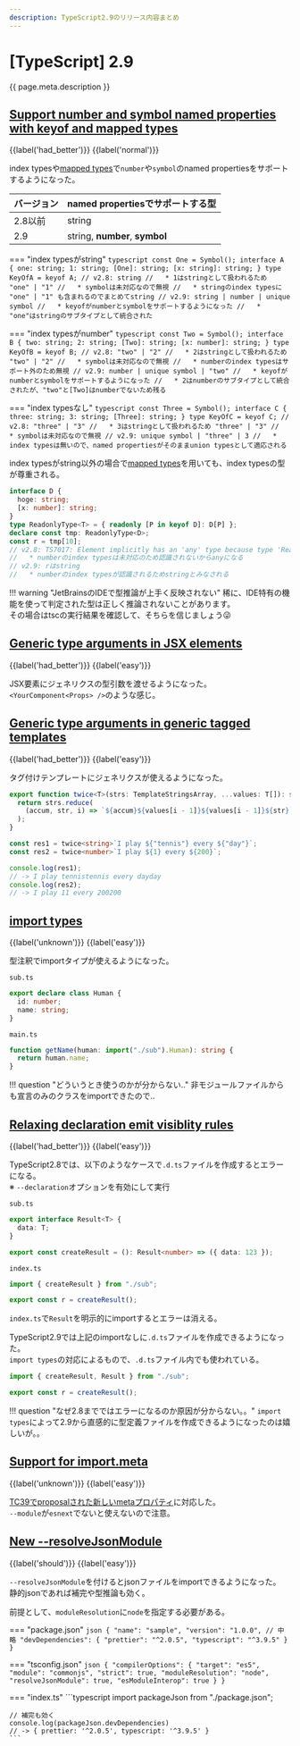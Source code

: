 ```yaml
---
description: TypeScript2.9のリリース内容まとめ
---
```


# [TypeScript] 2.9

{{ page.meta.description }}


## [Support number and symbol named properties with keyof and mapped types]

[Support number and symbol named properties with keyof and mapped types]: https://www.typescriptlang.org/docs/handbook/release-notes/typescript-2-9.html#support-number-and-symbol-named-properties-with-keyof-and-mapped-types

{{label('had_better')}} {{label('normal')}}

index typesや[mapped types]で`number`や`symbol`のnamed propertiesをサポートするようになった。

| バージョン | named propertiesでサポートする型 |
| ---------- | -------------------------------- |
| 2.8以前    | string                           |
| 2.9        | string, **number**, **symbol**   |

=== "index typesがstring"
    ```typescript
    const One = Symbol();
    interface A {
      one: string;
      1: string;
      [One]: string;
      [x: string]: string;
    }
    type KeyOfA = keyof A;
    // v2.8: string
    //   * 1はstringとして扱われるため "one" | "1"
    //   * symbolは未対応なので無視
    //   * stringのindex typesに "one" | "1" も含まれるのでまとめてstring
    // v2.9: string | number | unique symbol
    //   * keyofがnumberとsymbolをサポートするようになった
    //   * "one"はstringのサブタイプとして統合された
    ```

=== "index typesがnumber"
    ```typescript
    const Two = Symbol();
    interface B {
      two: string;
      2: string;
      [Two]: string;
      [x: number]: string;
    }
    type KeyOfB = keyof B;
    // v2.8: "two" | "2"
    //   * 2はstringとして扱われるため "two" | "2"
    //   * symbolは未対応なので無視
    //   * numberのindex typesはサポート外のため無視
    // v2.9: number | unique symbol | "two"
    //   * keyofがnumberとsymbolをサポートするようになった
    //   * 2はnumberのサブタイプとして統合されたが、"two"と[Two]はnumberでないため残る
    ```

=== "index typesなし"
    ```typescript
    const Three = Symbol();
    interface C {
      three: string;
      3: string;
      [Three]: string;
    }
    type KeyOfC = keyof C;
    // v2.8: "three" | "3"
    //   * 3はstringとして扱われるため "three" | "3"
    //   * symbolは未対応なので無視
    // v2.9: unique symbol | "three" | 3
    //   * index typesは無いので、named propertiesがそのままunion typesとして適応される
    ```

index typesがstring以外の場合で[mapped types]を用いても、index typesの型が尊重される。

```typescript
interface D {
  hoge: string;
  [x: number]: string;
}
type ReadonlyType<T> = { readonly [P in keyof D]: D[P] };
declare const tmp: ReadonlyType<D>;
const r = tmp[10];
// v2.8: TS7017: Element implicitly has an 'any' type because type 'ReadonlyType ' has no index signature
//   * numberのindex typesは未対応のため認識されないからanyになる
// v2.9: rはstring
//   * numberのindex typesが認識されるためstringとみなされる
```

!!! warning "JetBrainsのIDEで型推論が上手く反映されない"
    稀に、IDE特有の機能を使って判定された型は正しく推論されないことがあります。  
    その場合はtscの実行結果を確認して、そちらを信じましょう😜


## [Generic type arguments in JSX elements]

[Generic type arguments in JSX elements]: https://www.typescriptlang.org/docs/handbook/release-notes/typescript-2-9.html#generic-type-arguments-in-jsx-elements

{{label('had_better')}} {{label('easy')}}

JSX要素にジェネリクスの型引数を渡せるようになった。  
`<YourComponent<Props> />`のような感じ。


## [Generic type arguments in generic tagged templates]

[Generic type arguments in generic tagged templates]: https://www.typescriptlang.org/docs/handbook/release-notes/typescript-2-9.html#generic-type-arguments-in-generic-tagged-templates

{{label('had_better')}} {{label('easy')}}

タグ付けテンプレートにジェネリクスが使えるようになった。

```typescript
export function twice<T>(strs: TemplateStringsArray, ...values: T[]): string {
  return strs.reduce(
    (accum, str, i) => `${accum}${values[i - 1]}${values[i - 1]}${str}`
  );
}

const res1 = twice<string>`I play ${"tennis"} every ${"day"}`;
const res2 = twice<number>`I play ${1} every ${200}`;

console.log(res1);
// -> I play tennistennis every dayday
console.log(res2);
// -> I play 11 every 200200
```


## [import types]

[import types]: https://www.typescriptlang.org/docs/handbook/release-notes/typescript-2-9.html#import-types

{{label('unknown')}} {{label('easy')}}

型注釈でimportタイプが使えるようになった。

`sub.ts`
```typescript
export declare class Human {
  id: number;
  name: string;
}
```

`main.ts`
```typescript
function getName(human: import("./sub").Human): string {
  return human.name;
}
```

!!! question "どういうとき使うのかが分からない.."
    非モジュールファイルからも宣言のみのクラスをimportできたので..


## [Relaxing declaration emit visiblity rules]

[Relaxing declaration emit visiblity rules]: https://www.typescriptlang.org/docs/handbook/release-notes/typescript-2-9.html#relaxing-declaration-emit-visiblity-rules

{{label('had_better')}} {{label('easy')}}

TypeScript2.8では、以下のようなケースで`.d.ts`ファイルを作成するとエラーになる。  
※ `--declaration`オプションを有効にして実行

`sub.ts`
```typescript
export interface Result<T> {
  data: T;
}

export const createResult = (): Result<number> => ({ data: 123 });
```

`index.ts`
```typescript
import { createResult } from "./sub";

export const r = createResult();
```

`index.ts`で`Result`を明示的にimportするとエラーは消える。

TypeScript2.9では上記のimportなしに`.d.ts`ファイルを作成できるようになった。  
`import types`の対応によるもので、`.d.ts`ファイル内でも使われている。

```typescript
import { createResult, Result } from "./sub";

export const r = createResult();
```

!!! question "なぜ2.8までではエラーになるのか原因が分からない。。"
    `import types`によって2.9から直感的に型定義ファイルを作成できるようになったのは嬉しいが。。


## [Support for import.meta]

[Support for import.meta]: https://www.typescriptlang.org/docs/handbook/release-notes/typescript-2-9.html#support-for-importmeta

{{label('unknown')}} {{label('easy')}}

[TC39でproposalされた新しいmetaプロパティ](https://github.com/tc39/proposal-import-meta)に対応した。  
`--module`が`esnext`でないと使えないので注意。


## [New --resolveJsonModule]

[New --resolveJsonModule]: https://www.typescriptlang.org/docs/handbook/release-notes/typescript-2-9.html#new---resolvejsonmodule

{{label('should')}} {{label('easy')}}

`--resolveJsonModule`を付けるとjsonファイルをimportできるようになった。  
静的jsonであれば補完や型推論も効く。

前提として、`moduleResolution`に`node`を指定する必要がある。

=== "package.json"
    ```json
    {
      "name": "sample",
      "version": "1.0.0",
      // 中略
      "devDependencies": {
        "prettier": "^2.0.5",
        "typescript": "^3.9.5"
      }
    }
    ```

=== "tsconfig.json"
    ```json
    {
      "compilerOptions": {
        "target": "es5",
        "module": "commonjs",
        "strict": true,
        "moduleResolution": "node",
        "resolveJsonModule": true,
        "esModuleInterop": true
      }
    }
    ```

=== "index.ts"
    ```typescript
    import packageJson from "./package.json";

    // 補完も効く
    console.log(packageJson.devDependencies)
    // -> { prettier: '^2.0.5', typescript: '^3.9.5' }
    ```



[mapped types]: ../2.1/#mapped-types
